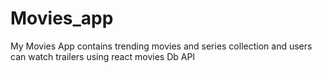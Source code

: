 # Movies_app
My Movies App contains trending movies and series collection and users can watch trailers using react movies Db API
